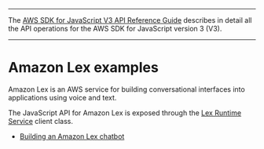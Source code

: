 --------

 The [AWS SDK for JavaScript V3 API Reference Guide](https://docs.aws.amazon.com/AWSJavaScriptSDK/v3/latest/index.html) describes in detail all the API operations for the AWS SDK for JavaScript version 3 \(V3\)\. 

--------

# Amazon Lex examples<a name="lex-examples"></a>

Amazon Lex is an AWS service for building conversational interfaces into applications using voice and text\. 

The JavaScript API for Amazon Lex is exposed through the [Lex Runtime Service](https://docs.aws.amazon.com/AWSJavaScriptSDK/v3/latest/clients/client-lex-runtime-service/index.html) client class\.
+ [Building an Amazon Lex chatbot](lex-bot-example.md)